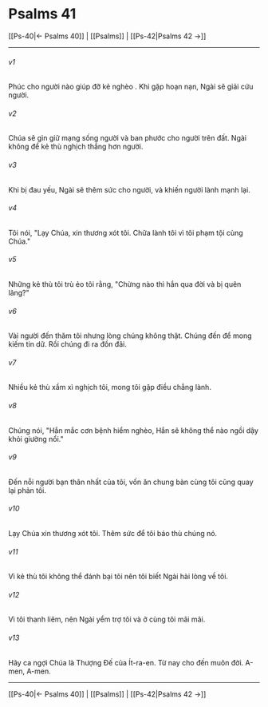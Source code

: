 # Psalms 41

[[Ps-40|← Psalms 40]] | [[Psalms]] | [[Ps-42|Psalms 42 →]]
***



###### v1 
Phúc cho người nào giúp đỡ kẻ nghèo . Khi gặp hoạn nạn, Ngài sẽ giải cứu người. 

###### v2 
Chúa sẽ gìn giữ mạng sống người và ban phước cho người trên đất. Ngài không để kẻ thù nghịch thắng hơn người. 

###### v3 
Khi bị đau yếu, Ngài sẽ thêm sức cho người, và khiến người lành mạnh lại. 

###### v4 
Tôi nói, "Lạy Chúa, xin thương xót tôi. Chữa lành tôi vì tôi phạm tội cùng Chúa." 

###### v5 
Những kẻ thù tôi trù ẻo tôi rằng, "Chừng nào thì hắn qua đời và bị quên lãng?" 

###### v6 
Vài người đến thăm tôi nhưng lòng chúng không thật. Chúng đến để mong kiếm tin dữ. Rồi chúng đi ra đồn đãi. 

###### v7 
Nhiều kẻ thù xầm xì nghịch tôi, mong tôi gặp điều chẳng lành. 

###### v8 
Chúng nói, "Hắn mắc cơn bệnh hiểm nghèo, Hắn sẽ không thể nào ngồi dậy khỏi giường nổi." 

###### v9 
Đến nỗi người bạn thân nhất của tôi, vốn ăn chung bàn cùng tôi cũng quay lại phản tôi. 

###### v10 
Lạy Chúa xin thương xót tôi. Thêm sức để tôi báo thù chúng nó. 

###### v11 
Vì kẻ thù tôi không thể đánh bại tôi nên tôi biết Ngài hài lòng về tôi. 

###### v12 
Vì tôi thanh liêm, nên Ngài yểm trợ tôi và ở cùng tôi mãi mãi. 

###### v13 
Hãy ca ngợi Chúa là Thượng Đế của Ít-ra-en. Từ nay cho đến muôn đời. A-men, A-men.

***
[[Ps-40|← Psalms 40]] | [[Psalms]] | [[Ps-42|Psalms 42 →]]
